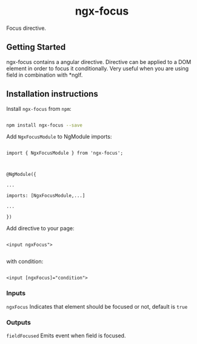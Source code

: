 <h1 align="center">ngx-focus</h1>



<p align="center">



Focus directive.



##  Getting Started



ngx-focus contains a angular directive. Directive can be applied to a DOM element in order to focus it conditionally.
Very useful when you are using field in combination with *ngIf.


##  Installation instructions

Install `ngx-focus` from `npm`:

```bash

npm install ngx-focus --save

```



Add `NgxFocusModule` to NgModule imports:

```

import { NgxFocusModule } from 'ngx-focus';



@NgModule({

...

imports: [NgxFocusModule,...]

...

})

```
Add directive to your page:
```

<input ngxFocus">


```
with condition:
```

<input [ngxFocus]="condition">

```

### Inputs
`ngxFocus` Indicates that element should be focused or not, default is `true`

### Outputs
`fieldFocused`
Emits event when field is focused.

